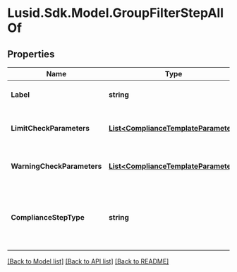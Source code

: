 # Lusid.Sdk.Model.GroupFilterStepAllOf

## Properties

Name | Type | Description | Notes
------------ | ------------- | ------------- | -------------
**Label** | **string** | The label of the compliance step | 
**LimitCheckParameters** | [**List&lt;ComplianceTemplateParameter&gt;**](ComplianceTemplateParameter.md) | Parameters required for an absolute limit check | 
**WarningCheckParameters** | [**List&lt;ComplianceTemplateParameter&gt;**](ComplianceTemplateParameter.md) | Parameters required for a warning limit check | 
**ComplianceStepType** | **string** | . The available values are: FilterStep, GroupByStep, GroupFilterStep, BranchStep, RecombineStep | 

[[Back to Model list]](../README.md#documentation-for-models) [[Back to API list]](../README.md#documentation-for-api-endpoints) [[Back to README]](../README.md)

